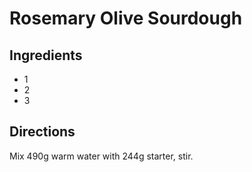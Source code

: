 # Rosemary Olive Sourdough

## Ingredients

* 1
* 2
* 3

## Directions

Mix 490g warm water with 244g starter, stir.




